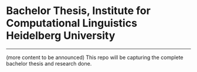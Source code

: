 # Bachelor Thesis, Institute for Computational Linguistics Heidelberg University

***
(more content to be announced)
This repo will be capturing the complete bachelor thesis and research done.

